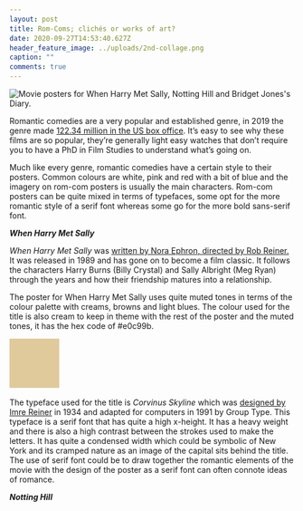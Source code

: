 ```yaml
---
layout: post
title: Rom-Coms; clichés or works of art?
date: 2020-09-27T14:53:40.627Z
header_feature_image: ../uploads/2nd-collage.png
caption: ""
comments: true
---
```

![Movie posters for When Harry Met Sally, Notting Hill and Bridget Jones's Diary.](../uploads/collage.png)

Romantic comedies are a very popular and established genre, in 2019 the genre made [122.34 million in the US box office](https://www.statista.com/statistics/668722/romcom-box-office-gross-north-america/#:~:text=Romantic%20comedies%20generated%20just%20122.34,were%20sold%20in%20that%20year.). It’s easy to see why these films are so popular, they’re generally light easy watches that don’t require you to have a PhD in Film Studies to understand what’s going on.

Much like every genre, romantic comedies have a certain style to their posters. Common colours are white, pink and red with a bit of blue and the imagery on rom-com posters is usually the main characters. Rom-com posters can be quite mixed in terms of typefaces, some opt for the more romantic style of a serif font whereas some go for the more bold sans-serif font.

***When Harry Met Sally***

*When Harry Met Sally* was [written by Nora Ephron, directed by Rob Reiner.](https://www.imdb.com/title/tt0098635/) It was released in 1989 and has gone on to become a film classic. It follows the characters Harry Burns (Billy Crystal) and Sally Albright (Meg Ryan) through the years and how their friendship matures into a relationship.

The poster for When Harry Met Sally uses quite muted tones in terms of the colour palette with creams, browns and light blues. The colour used for the title is also cream to keep in theme with the rest of the poster and the muted tones, it has the hex code of #e0c99b. 

![#e0c99b](../uploads/whms-font-colour.jpg)

The typeface used for the title is *Corvinus Skyline* which was [designed by Imre Reiner](http://luc.devroye.org/skyline.html) in 1934 and adapted for computers in 1991 by Group Type. This typeface is a serif font that has quite a high x-height. It has a heavy weight and there is also a high contrast between the strokes used to make the letters. It has quite a condensed width which could be symbolic of New York and its cramped nature as an image of the capital sits behind the title. The use of serif font could be to draw together the romantic elements of the movie with the design of the poster as a serif font can often connote ideas of romance.

***Notting Hill***